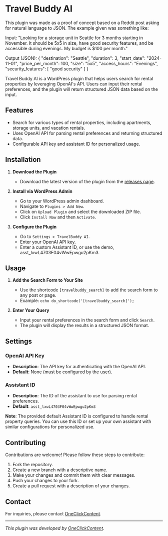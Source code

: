 # Travel Buddy AI

This plugin was made as a proof of concept based on a Reddit post asking for natural language to JSON. The example given was something like:

Input:
"Looking for a storage unit in Seattle for 3 months starting in November. It should be 5x5 in size, have good security features, and be accessible during evenings. My budget is $100 per month."

Output (JSON):
{
  "destination": "Seattle",
  "duration": 3,
  "start_date": "2024-11-01",
  "price_per_month": 100,
  "size": "5x5",
  "access_hours": "Evenings",
  "security_features": [
    "good security"
  ]
}


Travel Buddy AI is a WordPress plugin that helps users search for rental properties by leveraging OpenAI's API. Users can input their rental preferences, and the plugin will return structured JSON data based on the input.

## Features

- Search for various types of rental properties, including apartments, storage units, and vacation rentals.
- Uses OpenAI API for parsing rental preferences and returning structured data.
- Configurable API key and assistant ID for personalized usage.

## Installation

1. **Download the Plugin**
   - Download the latest version of the plugin from the [releases page](https://github.com/jwilson529/travel-buddy-ai/releases).

2. **Install via WordPress Admin**
   - Go to your WordPress admin dashboard.
   - Navigate to `Plugins > Add New`.
   - Click on `Upload Plugin` and select the downloaded ZIP file.
   - Click `Install Now` and then `Activate`.

3. **Configure the Plugin**
   - Go to `Settings > TravelBuddy AI`.
   - Enter your OpenAI API key.
   - Enter a custom Assistant ID, or use the demo, asst_lxwL4703F04vWwEpwgu2pKm3.

## Usage

1. **Add the Search Form to Your Site**
   - Use the shortcode `[travelbuddy_search]` to add the search form to any post or page.
   - Example: `echo do_shortcode('[travelbuddy_search]');`

2. **Enter Your Query**
   - Input your rental preferences in the search form and click `Search`.
   - The plugin will display the results in a structured JSON format.

## Settings

### OpenAI API Key

- **Description**: The API key for authenticating with the OpenAI API.
- **Default**: None (must be configured by the user).

### Assistant ID

- **Description**: The ID of the assistant to use for parsing rental preferences.
- **Default**: `asst_lxwL4703F04vWwEpwgu2pKm3`

**Note**: The provided default Assistant ID is configured to handle rental property queries. You can use this ID or set up your own assistant with similar configurations for personalized use.

## Contributing

Contributions are welcome! Please follow these steps to contribute:

1. Fork the repository.
2. Create a new branch with a descriptive name.
3. Make your changes and commit them with clear messages.
4. Push your changes to your fork.
5. Create a pull request with a description of your changes.

## Contact

For inquiries, please contact [OneClickContent](mailto:info@oneclickcontent.com).

---

*This plugin was developed by [OneClickContent](https://oneclickcontent.com).*
